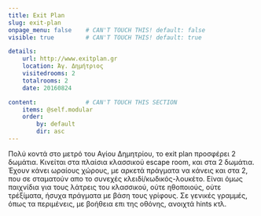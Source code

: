 ```yaml
---
title: Exit Plan
slug: exit-plan
onpage_menu: false    # CAN'T TOUCH THIS! default: false
visible: true         # CAN'T TOUCH THIS! default: true

details:
    url: http://www.exitplan.gr
    location: Άγ. Δημήτριος
    visitedrooms: 2
    totalrooms: 2
    date: 20160824

content:              # CAN'T TOUCH THIS SECTION
    items: @self.modular
    order:
        by: default
        dir: asc
---
```


Πολύ κοντά στο μετρό του Αγίου Δημητρίου, το exit plan προσφέρει 2 δωμάτια. Κινείται στα πλαίσια κλασσικού escape room, και στα 2 δωμάτια.
Έχουν κάνει ωραίους χώρους, με αρκετά πράγματα να κάνεις και στα 2, που σε σταματούν απο το συνεχές κλειδί/κωδικός-λουκέτο. Είναι όμως παιχνίδια για τους λάτρεις του κλασσικού,
ούτε ηθοποιούς, ούτε τρέξίματα, ήσυχα πράγματα με βάση τους γρίφους.
Σε γενικές γραμμές, όπως τα περιμένεις, με βοήθεια επι της οθόνης, ανοιχτά hints κτλ. 